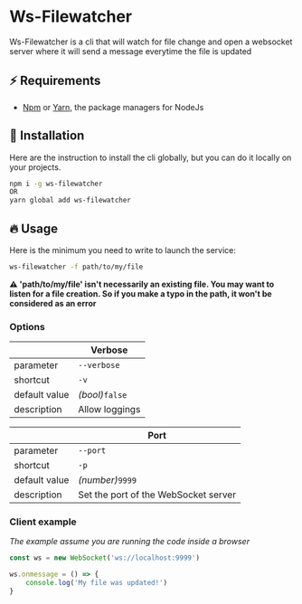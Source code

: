 # Ws-Filewatcher

Ws-Filewatcher is a cli that will watch for file change and open a websocket server where it will send a message everytime the file is updated

## :zap: Requirements

-   [Npm](https://www.npmjs.com/) or [Yarn](https://yarnpkg.com/), the package managers for NodeJs

## :wrench: Installation

Here are the instruction to install the cli globally, but you can do it locally on your projects.

```bash
npm i -g ws-filewatcher
OR
yarn global add ws-filewatcher
```

## :fire: Usage

Here is the minimum you need to write to launch the service:

```bash
ws-filewatcher -f path/to/my/file
```

**:warning: 'path/to/my/file' isn't necessarily an existing file. You may want to listen for a file creation. So if you make a typo in the path, it won't be considered as an error**

### Options

|               | Verbose         |
| ------------- | --------------- |
| parameter     | `--verbose`     |
| shortcut      | `-v`            |
| default value | _(bool)_`false` |
| description   | Allow loggings  |

|               | Port                                 |
| ------------- | ------------------------------------ |
| parameter     | `--port`                             |
| shortcut      | `-p`                                 |
| default value | _(number)_`9999`                     |
| description   | Set the port of the WebSocket server |

### Client example

_The example assume you are running the code inside a browser_

```javascript
const ws = new WebSocket('ws://localhost:9999')

ws.onmessage = () => {
    console.log('My file was updated!')
}
```
